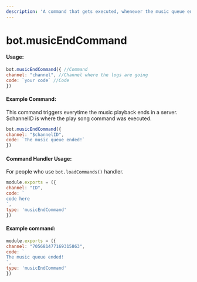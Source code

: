```yaml
---
description: 'A command that gets executed, whenever the music queue ended.'
---
```


# bot.musicEndCommand

#### Usage:

```javascript
bot.musicEndCommand({ //Command
channel: "channel", //Channel where the logs are going
code: `your code` //Code
})
```

#### Example Command:

This command triggers everytime the music playback ends in a server. $channelID is where the play song command was executed.

```javascript
bot.musicEndCommand({ 
channel: "$channelID", 
code: `The music queue ended!` 
})
```

#### Command Handler Usage:
For people who use `bot.loadCommands()` handler.
```javascript
module.exports = ({
channel: "ID",
code: `
code here
`,
type: 'musicEndCommand'
})
```
#### Example command:

```javascript
module.exports = ({
channel: "705681477169315863",
code: `
The music queue ended!
`,
type: 'musicEndCommand'
})
```
